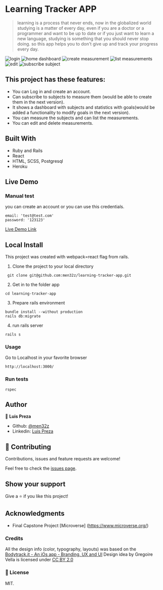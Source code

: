 # Learning Tracker APP

> learning is a process that never ends, now in the globalized world studying is a matter of every day, even if you are a doctor or a programmer and want to be up to date or if you just want to learn a new language, studying is something that you should never stop doing.
so this app helps you to don't give up and track your progress every day.

 ![login](https://raw.githubusercontent.com/men32z/learning-tracker-app/development/docs/s1.png)
 ![home dashboard](https://raw.githubusercontent.com/men32z/learning-tracker-app/development/docs/s2.png)
 ![create measurement](https://raw.githubusercontent.com/men32z/learning-tracker-app/development/docs/s3.png)
 ![list measurements](https://raw.githubusercontent.com/men32z/learning-tracker-app/development/docs/s4.png)
 ![edit](https://raw.githubusercontent.com/men32z/learning-tracker-app/development/docs/s5.png)
 ![subscribe subject](https://raw.githubusercontent.com/men32z/learning-tracker-app/development/docs/s7.png)

## This project has these features:
  - You can Log in and create an account.
  - Can subscribe to subjects to measure them (would be able to create them in the next version).
  - It shows a dashboard with subjects and statistics with goals(would be added a functionality to modify goals in the next version).
  - You can measure the subjects and can list the measurements. 
  - You can edit and delete measurements.

## Built With

- Ruby and Rails
- React
- HTML, SCSS, Postgresql
- Heroku

## Live Demo
### Manual test
you can create an account or you can use this credentials.
```
email: 'test@test.com'
password: '123123'
```

[Live Demo Link](https://men32z-learning-tracker-app.herokuapp.com/)

## Local Install

This project was created with webpack=react flag from rails.

1. Clone the project to your local directory

```
 git clone git@github.com:men32z/learning-tracker-app.git
```

2. Get in to the folder app

```
cd learning-tracker-app
```
3. Prepare rails environment

```
bundle install --without production
rails db:migrate
```

4. run rails server

```
rails s
```

### Usage

Go to Localhost in your favorite browser

```
http://localhost:3000/
```

### Run tests

```
rspec
```

## Author

👤 **Luis Preza**

- Github: [@men32z](https://github.com/men32z)
- Linkedin: [Luis Preza](https://www.linkedin.com/in/men32z/)

## 🤝 Contributing

Contributions, issues and feature requests are welcome!

Feel free to check the [issues page](https://github.com/men32z/learning-tracker-app/issues).

## Show your support

Give a ⭐️ if you like this project!

## Acknowledgments

- Final Capstone Project [Microverse] (https://www.microverse.org/)

### Credits

All the design info (color, typography, layouts) was based on the [Bodytrack.it - An iOs app - Branding, UX and UI](https://www.behance.net/gallery/13271423/Bodytrackit-An-iOs-app-Branding-UX-and-UI) Design idea by Gregoire Vella is licensed under [CC BY 2.0](https://creativecommons.org/licenses/by/2.0/)

### 📝 License

MIT.
